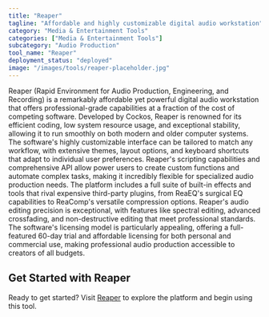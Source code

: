 ```yaml
---
title: "Reaper"
tagline: "Affordable and highly customizable digital audio workstation"
category: "Media & Entertainment Tools"
categories: ["Media & Entertainment Tools"]
subcategory: "Audio Production"
tool_name: "Reaper"
deployment_status: "deployed"
image: "/images/tools/reaper-placeholder.jpg"
---
```

Reaper (Rapid Environment for Audio Production, Engineering, and Recording) is a remarkably affordable yet powerful digital audio workstation that offers professional-grade capabilities at a fraction of the cost of competing software. Developed by Cockos, Reaper is renowned for its efficient coding, low system resource usage, and exceptional stability, allowing it to run smoothly on both modern and older computer systems. The software's highly customizable interface can be tailored to match any workflow, with extensive themes, layout options, and keyboard shortcuts that adapt to individual user preferences. Reaper's scripting capabilities and comprehensive API allow power users to create custom functions and automate complex tasks, making it incredibly flexible for specialized audio production needs. The platform includes a full suite of built-in effects and tools that rival expensive third-party plugins, from ReaEQ's surgical EQ capabilities to ReaComp's versatile compression options. Reaper's audio editing precision is exceptional, with features like spectral editing, advanced crossfading, and non-destructive editing that meet professional standards. The software's licensing model is particularly appealing, offering a full-featured 60-day trial and affordable licensing for both personal and commercial use, making professional audio production accessible to creators of all budgets.

## Get Started with Reaper

Ready to get started? Visit [Reaper](https://www.reaper.fm) to explore the platform and begin using this tool.
